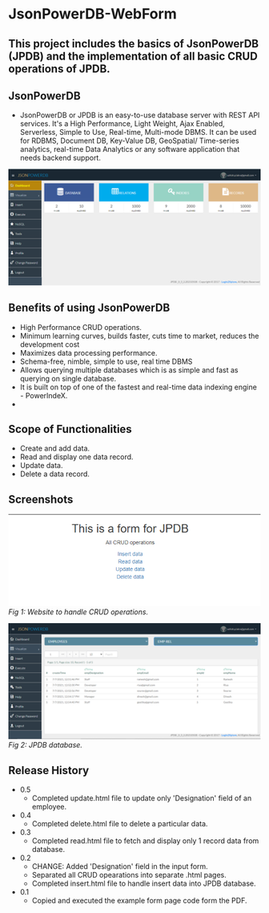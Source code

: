 # JsonPowerDB-WebForm

## This project includes the basics of JsonPowerDB (JPDB) and the implementation of all basic CRUD operations of JPDB.

## JsonPowerDB
 - JsonPowerDB or JPDB is an easy-to-use database server with REST API services. It's a High Performance, Light Weight, Ajax Enabled, Serverless, Simple to Use, Real-time, Multi-mode DBMS. It can be used for RDBMS, Document DB, Key-Value DB, GeoSpatial/ Time-series analytics, real-time Data Analytics or any software application that needs backend support. 
 
![Dashboard](https://github.com/ashishlakra01/JsonPowerDB-WebForm/blob/master/dashboard.png)

## Benefits of using JsonPowerDB
- High Performance CRUD operations.
- Minimum learning curves, builds faster, cuts time to market, reduces the development cost
- Maximizes data processing performance.
- Schema-free, nimble, simple to use, real time DBMS
- Allows querying multiple databases which is as simple and fast as querying on single database.
- It is built on top of one of the fastest and real-time data indexing engine - PowerIndeX.
- 
## Scope of Functionalities
- Create and add data.
- Read and display one data record.
- Update data.
- Delete a data record.

## Screenshots
![WebFrom](https://github.com/ashishlakra01/JsonPowerDB-WebForm/blob/master/website.png)
<br>
*Fig 1: Website to handle CRUD operations.*

![Database](https://github.com/ashishlakra01/JsonPowerDB-WebForm/blob/master/database.png)
*Fig 2: JPDB database.*

## Release History

* 0.5
    * Completed update.html file to update only 'Designation' field of an employee. 
* 0.4
    * Completed delete.html file to delete a particular data.
* 0.3
    * Completed read.html file to fetch and display only 1 record data from database.
* 0.2
    * CHANGE: Added 'Designation' field in the input form.
    * Separated all CRUD opearations into separate .html pages.
    * Completed insert.html file to handle insert data into JPDB database. 
* 0.1
    * Copied and executed the example form page code form the PDF.
